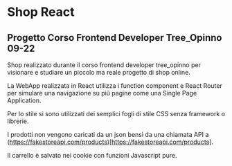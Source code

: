 # Shop React
## Progetto Corso Frontend Developer Tree_Opinno 09-22

Shop realizzato durante il corso frontend developer tree_opinno per visionare e studiare un piccolo ma reale progetto di shop online. 

La WebApp realizzata in React utilizza i function component e React Router per simulare una navigazione su più pagine come una Single Page Application. 

Per lo stile si sono utilizzati dei semplici fogli di stile CSS senza framework o librerie.

I prodotti non vengono caricati da un json bensì da una chiamata API a (https://fakestoreapi.com/products)[https://fakestoreapi.com/products].

Il carrello è salvato nei cookie con funzioni Javascript pure. 
